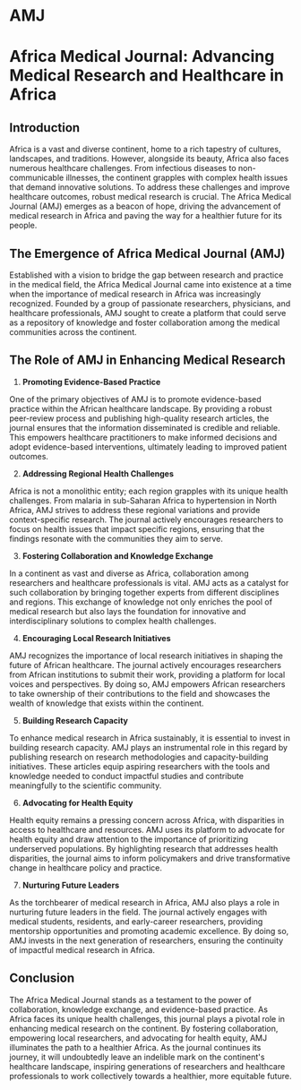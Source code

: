 # AMJ
# Africa Medical Journal: Advancing Medical Research and Healthcare in Africa

## Introduction

Africa is a vast and diverse continent, home to a rich tapestry of cultures, landscapes, and traditions. However, alongside its beauty, Africa also faces numerous healthcare challenges. From infectious diseases to non-communicable illnesses, the continent grapples with complex health issues that demand innovative solutions. To address these challenges and improve healthcare outcomes, robust medical research is crucial. The Africa Medical Journal (AMJ) emerges as a beacon of hope, driving the advancement of medical research in Africa and paving the way for a healthier future for its people.

## The Emergence of Africa Medical Journal (AMJ)

Established with a vision to bridge the gap between research and practice in the medical field, the Africa Medical Journal came into existence at a time when the importance of medical research in Africa was increasingly recognized. Founded by a group of passionate researchers, physicians, and healthcare professionals, AMJ sought to create a platform that could serve as a repository of knowledge and foster collaboration among the medical communities across the continent.

## The Role of AMJ in Enhancing Medical Research

1. **Promoting Evidence-Based Practice**

One of the primary objectives of AMJ is to promote evidence-based practice within the African healthcare landscape. By providing a robust peer-review process and publishing high-quality research articles, the journal ensures that the information disseminated is credible and reliable. This empowers healthcare practitioners to make informed decisions and adopt evidence-based interventions, ultimately leading to improved patient outcomes.

2. **Addressing Regional Health Challenges**

Africa is not a monolithic entity; each region grapples with its unique health challenges. From malaria in sub-Saharan Africa to hypertension in North Africa, AMJ strives to address these regional variations and provide context-specific research. The journal actively encourages researchers to focus on health issues that impact specific regions, ensuring that the findings resonate with the communities they aim to serve.

3. **Fostering Collaboration and Knowledge Exchange**

In a continent as vast and diverse as Africa, collaboration among researchers and healthcare professionals is vital. AMJ acts as a catalyst for such collaboration by bringing together experts from different disciplines and regions. This exchange of knowledge not only enriches the pool of medical research but also lays the foundation for innovative and interdisciplinary solutions to complex health challenges.

4. **Encouraging Local Research Initiatives**

AMJ recognizes the importance of local research initiatives in shaping the future of African healthcare. The journal actively encourages researchers from African institutions to submit their work, providing a platform for local voices and perspectives. By doing so, AMJ empowers African researchers to take ownership of their contributions to the field and showcases the wealth of knowledge that exists within the continent.

5. **Building Research Capacity**

To enhance medical research in Africa sustainably, it is essential to invest in building research capacity. AMJ plays an instrumental role in this regard by publishing research on research methodologies and capacity-building initiatives. These articles equip aspiring researchers with the tools and knowledge needed to conduct impactful studies and contribute meaningfully to the scientific community.

6. **Advocating for Health Equity**

Health equity remains a pressing concern across Africa, with disparities in access to healthcare and resources. AMJ uses its platform to advocate for health equity and draw attention to the importance of prioritizing underserved populations. By highlighting research that addresses health disparities, the journal aims to inform policymakers and drive transformative change in healthcare policy and practice.

7. **Nurturing Future Leaders**

As the torchbearer of medical research in Africa, AMJ also plays a role in nurturing future leaders in the field. The journal actively engages with medical students, residents, and early-career researchers, providing mentorship opportunities and promoting academic excellence. By doing so, AMJ invests in the next generation of researchers, ensuring the continuity of impactful medical research in Africa.

## Conclusion

The Africa Medical Journal stands as a testament to the power of collaboration, knowledge exchange, and evidence-based practice. As Africa faces its unique health challenges, this journal plays a pivotal role in enhancing medical research on the continent. By fostering collaboration, empowering local researchers, and advocating for health equity, AMJ illuminates the path to a healthier Africa. As the journal continues its journey, it will undoubtedly leave an indelible mark on the continent's healthcare landscape, inspiring generations of researchers and healthcare professionals to work collectively towards a healthier, more equitable future.
